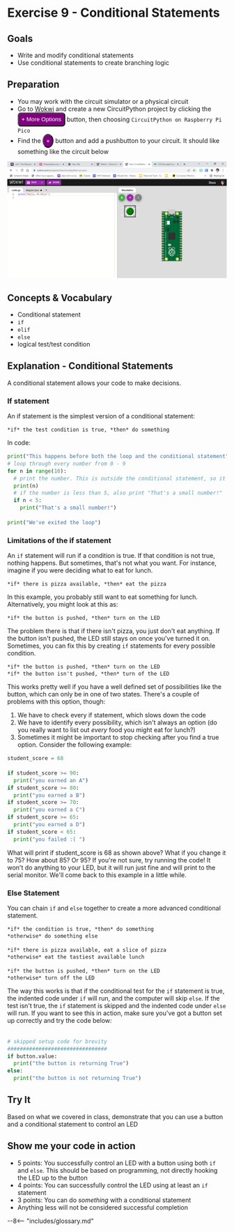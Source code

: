 # Exercise 9 - Conditional Statements

## Goals
- Write and modify conditional statements
- Use conditional statements to create branching logic

## Preparation
- You may work with the circuit simulator or a physical circuit
- Go to [Wokwi](https://wokwi.com/) and create a new CircuitPython project by clicking the <button style="color:white;background-color:purple;padding:.5em;border-radius:.5em;">+ More Options</button> button, then choosing `CircuitPython on Raspberry Pi Pico`
- Find the <button style="color:white;background-color:purple;padding:.5em;border-radius:50%"> + </button> button and add a pushbutton to your circuit. It should like something like the circuit below

![pi pico and pushbutton](../../img/circuitsim-screenshots/button-screenshot-2.png)

## Concepts & Vocabulary
- Conditional statement
- `if`
- `elif`
- `else`
- logical test/test condition

## Explanation - Conditional Statements

A conditional statement allows your code to make decisions.

### If statement

An if statement is the simplest version of a conditional statement:

    *if* the test condition is true, *then* do something

In code:

```python
print("This happens before both the loop and the conditional statement")
# loop through every number from 0 - 9
for n in range(10):
  # print the number. This is outside the conditional statement, so it happens every time
  print(n)
  # if the number is less than 5, also print "That's a small number!"
  if n < 5:
    print("That's a small number!")

print("We've exited the loop")
```

### Limitations of the if statement

An `if` statement will run if a condition is true. If that condition is not true, nothing happens. But sometimes, that's not what you want. For instance, imagine if you were deciding what to eat for lunch.

    *if* there is pizza available, *then* eat the pizza

In this example, you probably still want to eat something for lunch. Alternatively, you might look at this as: 

    *if* the button is pushed, *then* turn on the LED

The problem there is that if there isn't pizza, you just don't eat anything. If the button isn't pushed, the LED still stays on once you've turned it on. Sometimes, you can fix this by creating `if` statements for every possible condition.

    *if* the button is pushed, *then* turn on the LED
    *if* the button isn't pushed, *then* turn of the LED

This works pretty well if you have a well defined set of possibilities like the button, which can only be in one of two states. There's a couple of problems with this option, though:

1. We have to check every if statement, which slows down the code
2. We have to identify every possibility, which isn't always an option (do you really want to list out *every* food you might eat for lunch?)
3. Sometimes it might be important to stop checking after you find a true option. Consider the following example:

```python
student_score = 68

if student_score >= 90:
  print("you earned an A")
if student_score >= 80:
  print("you earned a B")
if student_score >= 70:
  print("you earned a C")
if student_score >= 65:
  print("you earned a D")
if student_score < 65:
  print("you failed :( ")
```

What will print if student_score is 68 as shown above? What if you change it to 75? How about 85? Or 95? If you're not sure, try running the code! It won't do anything to your LED, but it will run just fine and will print to the serial monitor. We'll come back to this example in a little while.

### Else Statement

You can chain `if` and `else` together to create a more advanced conditional statement.

    *if* the condition is true, *then* do something
    *otherwise* do something else

    *if* there is pizza available, eat a slice of pizza
    *otherwise* eat the tastiest available lunch

    *if* the button is pushed, *then* turn on the LED
    *otherwise* turn off the LED

The way this works is that if the conditional test for the `if` statement is true, the indented code under `if` will run, and the computer will skip `else`. If the test isn't true, the `if` statement is skipped and the indented code under `else` will run. If you want to see this in action, make sure you've got a button set up correctly and try the code below:

```python

# skipped setup code for brevity
################################
if button.value:
  print("the button is returning True")
else:
  print("the button is not returning True")
```

## Try It

Based on what we covered in class, demonstrate that you can use a button and a conditional statement to control an LED

## Show me your code in action

- 5 points: You successfully control an LED with a button using both `if` and `else`. This should be based on programming, not directly hooking the LED up to the button
- 4 points: You can successfully control the LED using at least an `if` statement
- 3 points: You can do *something* with a conditional statement
- Anything less will not be considered successful completion

--8<-- "includes/glossary.md"